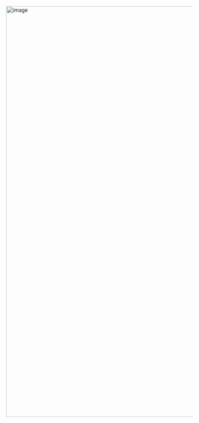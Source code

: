 <img width="2516" height="1108" alt="image" src="https://github.com/user-attachments/assets/69cdbb95-bcc8-4403-8f0d-e77c529349ad" />
